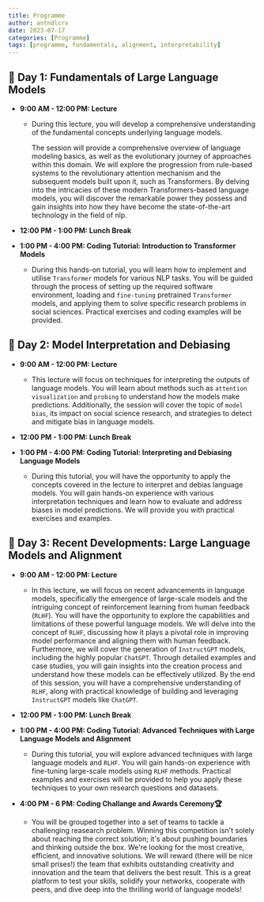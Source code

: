 ```yaml
---
title: Programme
author: antndlcrx
date: 2023-07-17
categories: [Programme]
tags: [programme, fundamentals, alignment, interpretability]
---
```



## **📅 Day 1: Fundamentals of Large Language Models**

- **9:00 AM - 12:00 PM: Lecture**

   + During this lecture, you will develop a comprehensive understanding of the fundamental concepts underlying language models. 
  
      The session will provide a comprehensive overview of language modeling basics, as well as the evolutionary journey of
      approaches within this domain. We will explore the progression from rule-based systems to
      the revolutionary attention mechanism and the subsequent models built upon it, such as
      Transformers. By delving into the intricacies of these modern Transformers-based language
      models, you  will discover the remarkable power they possess and gain insights into
      how they have become the state-of-the-art technology in the field of nlp.

- **12:00 PM - 1:00 PM: Lunch Break**

- **1:00 PM - 4:00 PM: Coding Tutorial: Introduction to Transformer Models**

  + During this hands-on tutorial, you will learn how to implement and utilise
    `Transformer` models for various NLP tasks. You will be guided through the process of setting
    up the required software environment, loading and `fine-tuning` pretrained `Transformer`
    models, and applying them to solve specific research problems in social sciences. Practical
    exercises and coding examples will be provided.

## **📅 Day 2: Model Interpretation and Debiasing**

- **9:00 AM - 12:00 PM: Lecture**

    + This lecture will focus on techniques for interpreting the outputs of language models.
    You will learn about methods such as `attention visualization` and `probing` to
    understand how the models make predictions. Additionally, the session will cover the topic
    of `model bias`, its impact on social science research, and strategies to detect and mitigate
    bias in language models.

- **12:00 PM - 1:00 PM: Lunch Break**

- **1:00 PM - 4:00 PM: Coding Tutorial: Interpreting and Debiasing Language Models**

    + During this tutorial, you will have the opportunity to apply the concepts covered in
    the lecture to interpret and debias language models. You will gain hands-on experience
    with various interpretation techniques and learn how to evaluate and address biases in
    model predictions. We will provide you with practical exercises and examples.

## **📅 Day 3: Recent Developments: Large Language Models and Alignment**

- **9:00 AM - 12:00 PM: Lecture**

    + In this lecture, we will focus on recent advancements in language models, specifically the
    emergence of large-scale models and the intriguing concept of reinforcement learning from
    human feedback (`RLHF`). You will have the opportunity to explore the capabilities
    and limitations of these powerful language models. We will delve into the concept of `RLHF`,
    discussing how it plays a pivotal role in improving model performance and aligning them
    with human feedback. Furthermore, we will cover the generation of `InstructGPT` models,
    including the highly popular `ChatGPT`. Through detailed examples and case studies,
    you will gain insights into the creation process and understand how these models
    can be effectively utilized. By the end of this session, you will have a comprehensive
    understanding of `RLHF`, along with practical knowledge of building and leveraging
    `InstructGPT` models like `ChatGPT`.

- **12:00 PM - 1:00 PM: Lunch Break**

- **1:00 PM - 4:00 PM: Coding Tutorial: Advanced Techniques with Large Language Models and
Alignment**

     + During this tutorial, you will explore advanced techniques with large language
    models and `RLHF`. You will gain hands-on experience with fine-tuning large-scale models
    using `RLHF` methods. Practical examples and exercises will be provided to help you
    apply these techniques to your own research questions and datasets.

 - **4:00 PM - 6 PM: Coding Challange and Awards Ceremony🏆**

    + You will be grouped together into a set of teams to tackle a challenging reasearch problem. Winning this competition isn't solely about reaching the correct solution; it's about pushing boundaries and thinking outside the box. We're looking for the most creative, efficient, and innovative solutions. We will reward (there will be nice small prises!) the team that exhibits outstanding creativity and innovation and the team that delivers the best result. This is a great platform to test your skills, solidify your networks, cooperate with peers, and dive deep into the thrilling world of language models!  

